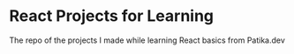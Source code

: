 # React Projects for Learning

The repo of the projects I made while learning React basics from Patika.dev
